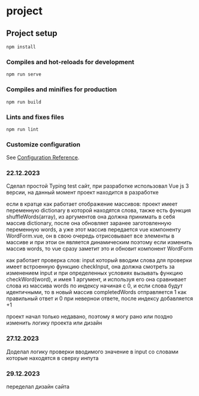 # project

## Project setup
```
npm install
```

### Compiles and hot-reloads for development
```
npm run serve
```

### Compiles and minifies for production
```
npm run build
```

### Lints and fixes files
```
npm run lint
```

### Customize configuration
See [Configuration Reference](https://cli.vuejs.org/config/).


### 22.12.2023

Сделал простой Typing test сайт, при разработке использовал Vue js 3 версии, на данный момент проект находится в разработке

если в кратце как работает отображение массивов: проект имеет переменную dictionary в которой находятся слова, также есть функция shuffleWords(array), из аргументов она должна принимать в себя массив dictionary, после она обновляет заранее заготовленную переменную words, а уже этот массив передается vue компоненту WordForm.vue, он в свою очередь отрисовывает все элементы в массиве и при этои он является динамическим поэтому если изменить массив words, то vue сразу заметит это и обновит компонент WordForm

как работает проверка слов: input который вводим слова для проверки имеет встроенную функцию checkInput, она должна смотреть за изменением input и при определенных условиях вызывать функцию checkWord(word), и имея 1 аргумент, и используя его она сравнивает слова из массива words по индексу начиная с 0, и если слова будут идентичными, то в новый массив completedWords отправляется 1 как правильный ответ и 0 при невернои ответе, после индексу добавляется +1

проект начал только недавано, поэтому я могу рано или поздно изменить логику проекта или дизайн


### 27.12.2023

Доделал логику проверки вводимого значение в input со словами которые находятся в сверху инпута


### 29.12.2023

переделал дизайн сайта
